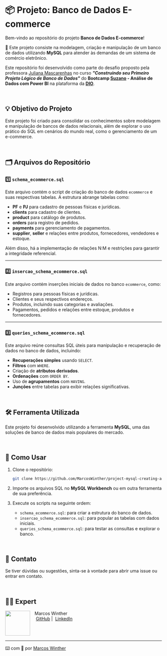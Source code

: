 # 📦 Projeto: Banco de Dados E-commerce

Bem-vindo ao repositório do projeto **Banco de Dados E-commerce**! 

🚀 Este projeto consiste na modelagem, criação e manipulação de um banco de dados utilizando **MySQL** para atender às demandas de um sistema de comércio eletrônico. 

Este repositório foi desenvolvido como parte do desafio proposto pela professora [Juliana Mascarenhas](https://www.linkedin.com/in/juliana-mascarenhas-ds/) no curso ***"Construindo seu Primeiro Projeto Lógico de Banco de Dados"*** do **Bootcamp [Suzano](https://www.linkedin.com/company/suzano/posts/?feedView=all) - Análise de Dados com Power BI** na plataforma da **[DIO](https://www.dio.me/)**.

<br>

## 💡 Objetivo do Projeto
Este projeto foi criado para consolidar os conhecimentos sobre modelagem e manipulação de bancos de dados relacionais, além de explorar o uso prático do SQL em cenários do mundo real, como o gerenciamento de um e-commerce.

<br>


## 🗂️ Arquivos do Repositório

### 1️⃣ `schema_ecommerce.sql`
Este arquivo contém o script de criação do banco de dados `ecommerce` e suas respectivas tabelas. A estrutura abrange tabelas como:

- **PF** e **PJ** para cadastro de pessoas físicas e jurídicas.
- **clients** para cadastro de clientes.
- **product** para catálogo de produtos.
- **orders** para registro de pedidos.
- **payments** para gerenciamento de pagamentos.
- **supplier**, **seller** e relações entre produtos, fornecedores, vendedores e estoque.

Além disso, há a implementação de relações N:M e restrições para garantir a integridade referencial.

---

### 2️⃣ `insercao_schema_ecommerce.sql`
Este arquivo contém inserções iniciais de dados no banco `ecommerce`, como:

- Registros para pessoas físicas e jurídicas.
- Clientes e seus respectivos endereços.
- Produtos, incluindo suas categorias e avaliações.
- Pagamentos, pedidos e relações entre estoque, produtos e fornecedores.

---

### 3️⃣ `queries_schema_ecommerce.sql`
Este arquivo reúne consultas SQL úteis para manipulação e recuperação de dados no banco de dados, incluindo:

- **Recuperações simples** usando `SELECT`.
- **Filtros** com `WHERE`.
- Criação de **atributos derivados**.
- **Ordenações** com `ORDER BY`.
- Uso de **agrupamentos** com `HAVING`.
- **Junções** entre tabelas para exibir relações significativas.

<br>


## 🛠️ Ferramenta Utilizada
Este projeto foi desenvolvido utilizando a ferramenta **MySQL**, uma das soluções de banco de dados mais populares do mercado.

<br>





## 🚀 Como Usar

1. Clone o repositório:  
   ```bash
   git clone https://github.com/MarcosWinther/project-mysql-creating-an-e-commerce-database
   ````

2. Importe os arquivos SQL no **MySQL Workbench** ou em outra ferramenta de sua preferência.

3. Execute os scripts na seguinte ordem:
   - ``schema_ecommerce.sql``: para criar a estrutura do banco de dados.
   - ``insercao_schema_ecommerce.sql``: para popular as tabelas com dados iniciais.
   - ``queries_schema_ecommerce.sql``: para testar as consultas e explorar o banco.

<br>


## 📧 Contato
Se tiver dúvidas ou sugestões, sinta-se à vontade para abrir uma issue ou entrar em contato.

<br>


## 👨‍💻 Expert

<p>
    <img 
      align=left 
      margin=10 
      width=80 
      src="https://avatars.githubusercontent.com/u/44624583?v=4"
    />
    <p>&nbsp&nbsp&nbspMarcos Winther<br>
    &nbsp&nbsp&nbsp
    <a href="https://github.com/MarcosWinther">
    GitHub</a>&nbsp;|&nbsp;
    <a href="https://www.linkedin.com/in/marcoswinthersilva/">LinkedIn</a>
    </p>
</p>
<br/><br/>

---

⌨️ com 💜 por [Marcos Winther](https://github.com/MarcosWinther)